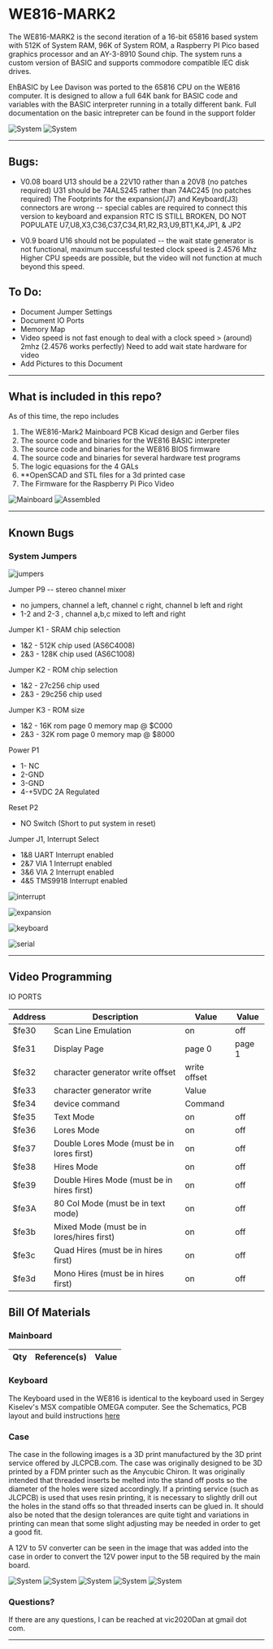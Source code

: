 # WE816-MARK2
The WE816-MARK2 is the second iteration of a 16-bit 65816 based system with 512K of System RAM, 96K of System ROM, a Raspberry PI Pico based graphics processor and an AY-3-8910 Sound chip.  The system runs a custom version of BASIC and supports commodore compatible IEC disk drives.

EhBASIC by Lee Davison was ported to the 65816 CPU on the WE816 computer.   It is designed to allow a full 64K bank for BASIC code and variables with the BASIC interpreter running in a totally different bank. Full documentation on the basic intrepreter can be found in the support folder

![System](Support/images/case13.jpg)
![System](Support/images/boardset2.jpg)

---

## Bugs:
* V0.08 board
        U13 should be a 22V10 rather than a 20V8  (no patches required)
        U31 should be 74ALS245 rather than 74AC245 (no patches required)
        The Footprints for the expansion(J7) and Keyboard(J3) connectors are wrong -- special cables are required to connect this version to keyboard and expansion
        RTC IS STILL BROKEN, DO NOT POPULATE U7,U8,X3,C36,C37,C34,R1,R2,R3,U9,BT1,K4,JP1, & JP2

* V0.9 board
        U16 should not be populated -- the wait state generator is not functional, maximum successful tested clock speed is 2.4576 Mhz
        Higher CPU speeds are possible, but the video will not function at much beyond this speed.


## To Do:
* Document Jumper Settings
* Document IO Ports
* Memory Map
* Video speed is not fast enough to deal with a clock speed > (around) 2mhz (2.4576 works perfectly)  Need to add wait state hardware for video
* Add Pictures to this Document
---


## What is included in this repo?
As of this time, the repo includes

1. The WE816-Mark2 Mainboard PCB Kicad design and Gerber files
2. The source code and binaries for the WE816 BASIC interpreter
3. The source code and binaries for the WE816 BIOS firmware
4. The source code and binaries for several hardware test programs
5. The logic equasions for the 4 GALs
6. **OpenSCAD and STL files for a 3d printed case
7. The Firmware for the Raspberry Pi Pico Video  


![Mainboard](Support/images/mainboard.jpg)
![Assembled](Support/images/boardset1.jpg)

---


## Known Bugs



### System Jumpers

![jumpers](Support/images/Jumpers.jpg)

Jumper P9 -- stereo channel mixer

 *  no jumpers, channel a left, channel c right, channel b left and right
 *  1-2 and 2-3 , channel a,b,c mixed to left and right

Jumper K1 - SRAM chip selection

 * 1&2 - 512K chip used (AS6C4008)
 * 2&3 - 128K chip used (AS6C1008)

Jumper K2 - ROM chip selection

 * 1&2 - 27c256 chip used
 * 2&3 - 29c256 chip used

Jumper K3 - ROM size

 * 1&2 - 16K rom page 0 memory map @ $C000
 * 2&3 - 32K rom page 0 memory map @ $8000

Power P1

 * 1- NC
 * 2-GND
 * 3-GND
 * 4-+5VDC 2A Regulated

Reset P2

 * NO Switch (Short to put system in reset)

Jumper J1, Interrupt Select

* 1&8 UART Interrupt enabled
* 2&7 VIA 1 Interrupt enabled
* 3&6 VIA 2 Interrupt enabled
* 4&5 TMS9918 Interrupt enabled

![interrupt](Support/images/interrupt.png)

![expansion](Support/images/expansion.png)

![keyboard](Support/images/keyboard.png)

![serial](Support/images/serial.png)


---

## Video Programming
IO PORTS

Address|Description|Value|Value
--------|--------|----------|--------
$fe30 | Scan Line Emulation | on | off
$fe31 | Display Page | page 0 | page 1
$fe32 | character generator write offset | write offset |
$fe33 | character generator write | Value |
$fe34 | device command  | Command |
$fe35 | Text Mode  | on | off
$fe36 | Lores Mode  | on | off
$fe37 | Double Lores Mode (must be in lores first)  | on | off
$fe38 | Hires Mode | on | off
$fe39 | Double Hires Mode (must be in hires first)  | on | off
$fe3A | 80 Col Mode (must be in text mode)  | on | off
$fe3b | Mixed Mode   (must be in lores/hires first) | on | off
$fe3c | Quad Hires  (must be in hires first) | on | off
$fe3d | Mono Hires  (must be in hires first)| on | off



## Bill Of Materials

### Mainboard

Qty|Reference(s)|Value
--------|--------|----------




### Keyboard
The Keyboard used in the WE816 is identical to the keyboard used in Sergey Kiselev's MSX compatible OMEGA computer.  See the Schematics, PCB layout and build instructions
[here](https://github.com/skiselev/omega/blob/master/Keyboard.md)



### Case
The case in the following images is a 3D print manufactured by the 3D print service offered by JLCPCB.com.  The case was originally designed to be 3D printed by a FDM printer such as the Anycubic Chiron.   It was originally intended that threaded inserts be melted into the stand off posts so the diameter of the holes were sized accordingly.  If a printing service (such as JLCPCB) is used that uses resin printing, it is necessary to slightly drill out the holes in the stand offs so that threaded inserts can be glued in.   It should also be noted that the design tolerances are quite tight and variations in printing can mean that some slight adjusting may be needed in order to get a good fit.

A 12V to 5V converter can be seen in the image that was added into the case in order to convert the 12V power input to the 5B required by the main board.

![System](Support/images/case1.jpg)
![System](Support/images/case3.jpg)
![System](Support/images/case5.jpg)
![System](Support/images/case7.jpg)
![System](Support/images/case9.jpg)

### Questions?

If there are any questions, I can be reached at vic2020Dan at gmail dot com.


---